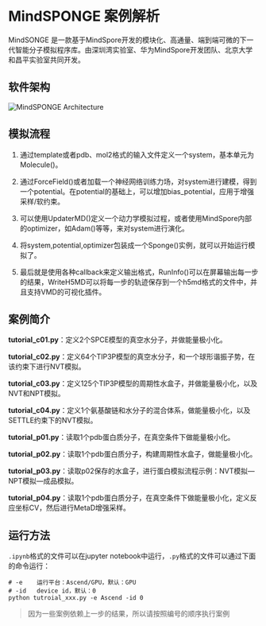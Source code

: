 # MindSPONGE 案例解析

MindSONGE 是一款基于MindSpore开发的模块化、高通量、端到端可微的下一代智能分子模拟程序库。由深圳湾实验室、华为MindSpore开发团队、北京大学和昌平实验室共同开发。

## 软件架构

![MindSPONGE Architecture](https://gitee.com/helloyesterday/mindsponge/raw/develop/docs/mindsponge.png)

## 模拟流程

1. 通过template或者pdb、mol2格式的输入文件定义一个system，基本单元为Molecule()。

2. 通过ForceField()或者加载一个神经网络训练力场，对system进行建模，得到一个potential。在potential的基础上，可以增加bias_potential，应用于增强采样/软约束。

3. 可以使用UpdaterMD()定义一个动力学模拟过程，或者使用MindSpore内部的optimizer，如Adam()等等，来对system进行演化。

4. 将system,potential,optimizer包装成一个Sponge()实例，就可以开始运行模拟了。

5. 最后就是使用各种callback来定义输出格式，RunInfo()可以在屏幕输出每一步的结果，WriteH5MD可以将每一步的轨迹保存到一个h5md格式的文件中，并且支持VMD的可视化插件。

## 案例简介

**tutorial_c01.py**：定义2个SPCE模型的真空水分子，并做能量极小化。

**tutorial_c02.py**：定义64个TIP3P模型的真空水分子，和一个球形谐振子势，在该约束下进行NVT模拟。

**tutorial_c03.py**：定义125个TIP3P模型的周期性水盒子，并做能量极小化，以及NVT和NPT模拟。

**tutorial_c04.py**：定义1个氨基酸链和水分子的混合体系，做能量极小化，以及SETTLE约束下的NVT模拟。

**tutorial_p01.py**：读取1个pdb蛋白质分子，在真空条件下做能量极小化。

**tutorial_p02.py**：读取1个pdb蛋白质分子，构建周期性水盒子，做能量极小化。

**tutorial_p03.py**：读取p02保存的水盒子，进行蛋白模拟流程示例：NVT模拟—NPT模拟—成品模拟。

**tutorial_p04.py**：读取1个pdb蛋白质分子，在真空条件下做能量极小化，定义反应坐标CV，然后进行MetaD增强采样。

## 运行方法

`.ipynb`格式的文件可以在jupyter notebook中运行，`.py`格式的文件可以通过下面的命令运行：

```shell
# -e    运行平台：Ascend/GPU，默认：GPU
# -id   device id，默认：0
python tutroial_xxx.py -e Ascend -id 0
```

> 因为一些案例依赖上一步的结果，所以请按照编号的顺序执行案例
